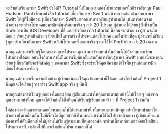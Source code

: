 จะเริ่มต้นเรียนภาษา Swift ยังไงดี?
Tutorial นี้เป็นผลงานของโปรแกรมเมอร์ใจดีชาวอังกฤษ Paul Hudson. Paul เขียนหนังสือ tutorial เกี่ยวกับภาษา Swift มาแล้วหลายเล่ม เน้นสอนภาษา Swift ให้ผู้ที่ไม่มีความรู้เกี่ยวกับภาษา Swift มาก่อนสามารถเรียนรู้ทำตามได้ เน้นการสอนจากตัวอย่าง พาสร้างโปรเจคแอพพลิเคชั่นหรือเกมจริง ๆ กว่า 20 โปรเจค ผู้อ่านจะได้เรียนรู้สิ่งที่จำเป็นสำหรับการเป็น iOS Developer ที่ดี แต่อย่างที่กล่าวไว้ tutorial นี้สอนจากตัวอย่าง ผู้อ่านจะได้ค่อย ๆ เรียนรู้เทตนิคต่าง ๆ ที่จำเป็นในการสร้างโปรเจคแต่ละโปรเจค และในท้ายที่สุด ผู้อ่านจะได้เรียนรู้ทุกอย่างเกี่ยวกับภาษา Swift แล้วมีโปรเจคหรือแอพจริง ๆ เอาไว้ใส่ Portfolio กว่า 20 ผลงาน

หากคุณต้องการเรียนรู้โดยตรงจากการโปรเจค คุณสามารข้ามบทนำในส่วนนี้ไปยังส่วนการเขียนโปรแกรมได้เลย อย่างไรก็ตาม ถ้านี่เป็นการเริ่มต้นครั้งแรกกับการเรียนรู้ภาษา Swift บทนำนี้จะพาคุณเรียนรู้เกี่ยวกับฟีเจอร์ที่สำคัญ ๆ ของภาษา Swift ซึ่งจะช่วยให้คุณมีความเข้าใจพื้นฐานก่อนการฝึกเขียนโปรแกรมจริง ๆ

หากคุณต้องการเรียนจากตัวอย่าง ผู้เขียนแนะนำให้คุณข้ามบทนำนี้ได้เลย แล้วไปเริ่มต้นที่ Project 1 ซึ่งคุณจะได้เรียนรู้การสร้าง Swift app จริง ๆ ทันที

หากคุณต้องการเรียนรู้ทุกอย่างโดยละเอียด ผู้เขียนแนะนำให้คุณอ่านตามบทนำนี้ไปเรื่อย ๆ หลังจากคุณอ่านบทนำนี้จบ คุณจะได้เริ่มต้นใช้สิ่งที่คุณได้เรียนรู้เขียนแอพจริง ๆ ที่ Project 1 เข่นกัน

ไม่ต้องห่วงว่าคุณจะพลาดอะไรหากคุณไม่ได้อ่านบทนำนี้ เนื้อหาและเทคนิคทุกอย่างในบทนำและในตัวอย่างนั้นเหมือนกัน ไม่มีเรื่องใดที่ถูกกล่าวถึงในบทนำแล้วไม่ใช้ในโปรเจคตัวอย่าง ผู้เขียนเพียงแค่ต้องการให้ตัวเลือกเพื่อให้ผู้อ่านได้เรียนรู้ตามแบบที่ตนเองถนัด จะอ่านเนื้อหาก่อนแล้วค่อยเริ่มเขียนโปรแกรม หรือจะข้ามไปที่การเริ่มเขียนโปรแกรมเลยก็ได้
